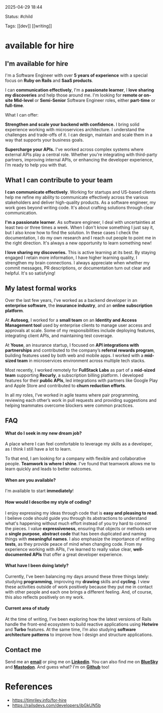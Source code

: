 2025-04-29 18:44

Status: #child 

Tags: [[dev]] [[writing]]

# available for hire

## I'm available for hire

I'm a Software Engineer with over **5 years of experience** with a special focus on **Ruby on Rails** and **SaaS products**.

I can **communication effectively**, I'm a **passionate learner**, I **love sharing my discoveries** and help those around me. I'm looking for **remote or on-site** **Mid-level** or **Semi-Senior** Software Engineer roles, either **part-time** or **full-time**.

What I can offer:

**Strengthen and scale your backend with confidence.** I bring solid experience working with microservices architecture. I understand the challenges and trade-offs of it. I can design, maintain and scale them in a way that supports your business goals.

**Supercharge your APIs.** I've worked across complex systems where external APIs play a central role. Whether you're integrating with third-party partners, improving internal APIs, or enhancing the developer experience, I’m ready to help you with that.




## What I can contribute to your team

**I can communicate effectively**. Working for startups and US-based clients help me refine my ability to communicate effectively across the various stakeholders and deliver high-quality products. As a software engineer, my work goes beyond writing code. It's about crafting solutions through clear communication.

**I'm a passionate learner**. As software engineer, I deal with uncertainties at least two or three times a week. When I don't know something I just say it, but I also know how to find the solution. In these cases I check the documentation, I do my own research and I reach out people to point me in the right direction. It's always a new opportunity to learn something new!

**I love sharing my discoveries.** This is active learning at its best. By staying engaged I retain more information, I have higher learning quality, I strengthen my brain connections. I always appreciate when whether my commit messages, PR descriptions, or documentation turn out clear and helpful. It's so satisfying!




## My latest formal works

Over the last few years, I’ve worked as a backend developer in an **enterprise software**, the **insurance industry**, and an **online subscription platform**.

At **Autoseg**, I worked for a **small team** on an **Identity and Access Management tool** used by enterprise clients to manage user access and approvals at scale. Some of my responsibilities include deploying features, integrating client APIs, and maintaining test coverage.

At **Youse**, an insurance startup, I focused on **API integrations with partnerships** and contributed to the company’s **referral rewards program**, building features used by both web and mobile apps. I worked with a **mid-sized team** in microservices environment across multiple tech stacks.

Most recently, I worked remotely for **FullStack Labs** as part of a **mid-sized team** supporting **Recurly**, a subscription billing platform. I developed features for their **public APIs**, led integrations with partners like Google Play and Apple Store and contributed to **churn reduction efforts**.

In all my roles, I’ve worked in agile teams where pair programming, reviewing each other’s work in pull requests and providing suggestions and helping teammates overcome blockers were common practices.


## FAQ

#### What do I seek in my new dream job?

A place where I can feel comfortable to leverage my skills as a developer, as I think I still have a lot to learn.

To that end, I am looking for a company with flexible and collaborative people. **Teamwork is where I shine**. I've found that teamwork allows me to learn quickly and leads to better outcomes.




#### When are you available?

I'm available to start **immediately**!




#### How would I describe my style of coding?

I enjoy expressing my ideas through code that is **easy and pleasing to read**. I believe code should guide you through its abstractions to understand what's happening without much effort instead of you try hard to connect the pieces. I value **expressiveness**, ensuring that objects or methods serve a **single purpose**, **abstract code** that has been duplicated and naming things with **meaningful names**. I also emphasize the importance of writing **tests**, as they provide peace of mind when changing code. From my experience working with APIs, I’ve learned to really value clear, **well-documented APIs** that offer a great developer experience.




#### What have I been doing lately?

Currently, I've been balancing my days around these three things lately: studying **programming**, improving my **drawing** skills and **cycling**. I view these activities outside of work positively because they put me in contact with other people and each one brings a different feeling. And, of course, this also reflects positively on my work.




#### Current area of study

At the time of writing, I’ve been exploring how the latest versions of Rails handle the front-end ecosystem to build reactive applications using **Hotwire** and **Turbo** features. At the same time, I’m also studying **software architecture patterns** to improve how I design and structure applications.




## Contact me

Send me an [**email**](mailto:lsfernandes92@gmail.com?Subject=Hello,%20Lucas!) or ping me on [**Linkedin**](https://www.linkedin.com/in/lsfernandes92/). You can also find me on [**BlueSky**](https://bsky.app/profile/jaggiesweekly.bsky.social) and [**Mastodon**](https://ruby.social/@jaggiesweekly). And guess what? I'm on [**Github**](https://github.com/lsfernandes92) too!




# References
- https://timriley.info/for-hire
- https://railsdevs.com/developers/jbGkUN5b